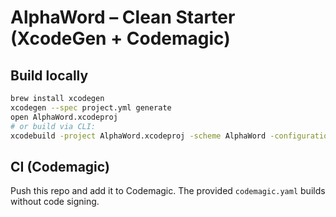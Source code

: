 # AlphaWord – Clean Starter (XcodeGen + Codemagic)

## Build locally
```bash
brew install xcodegen
xcodegen --spec project.yml generate
open AlphaWord.xcodeproj
# or build via CLI:
xcodebuild -project AlphaWord.xcodeproj -scheme AlphaWord -configuration Debug build
```

## CI (Codemagic)
Push this repo and add it to Codemagic. The provided `codemagic.yaml` builds without code signing.